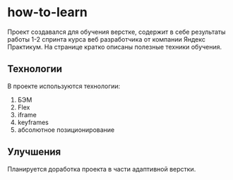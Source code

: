 # how-to-learn
Проект создавался для обучения верстке, содержит в себе результаты работы 1-2 спринта курса веб разработчика от компании Яндекс Практикум. На странице кратко описаны полезные техники обучения.

## Технологии
В проекте используются технологии:
1. БЭМ
2. Flex
3. iframe
4. keyframes
5. абсолютное позиционирование

## Улучшения
Планируется доработка проекта в части адаптивной верстки.
